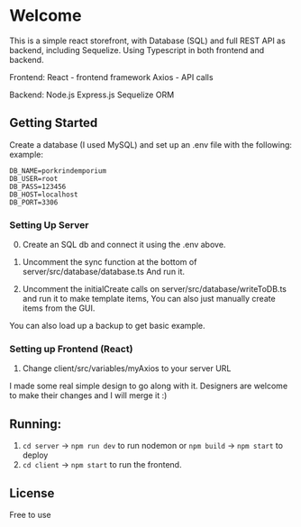 # Welcome
This is a simple react storefront, with Database (SQL) and full REST API as backend, including Sequelize.
Using Typescript in both frontend and backend.

Frontend:
React - frontend framework
Axios - API calls

Backend:
Node.js
Express.js
Sequelize ORM


## Getting Started
Create a database (I used MySQL) and set up an .env file with the following:
example:
```
DB_NAME=porkrindemporium
DB_USER=root
DB_PASS=123456
DB_HOST=localhost
DB_PORT=3306
```

### Setting Up Server

0. Create an SQL db and connect it using the .env above.

1. Uncomment the sync function at the bottom of server/src/database/database.ts
And run it.

2. Uncomment the initialCreate calls on server/src/database/writeToDB.ts and run it to make template items,
You can also just manually create items from the GUI.

You can also load up a backup to get basic example.

### Setting up Frontend (React)

1. Change client/src/variables/myAxios to your server URL

I made some real simple design to go along with it. 
Designers are welcome to make their changes and I will merge it :)


## Running:
1. ```cd server``` -> ```npm run dev``` to run nodemon or ```npm build``` -> ```npm start``` to deploy
2. ```cd client``` -> ```npm start``` to run the frontend.

## License
Free to use